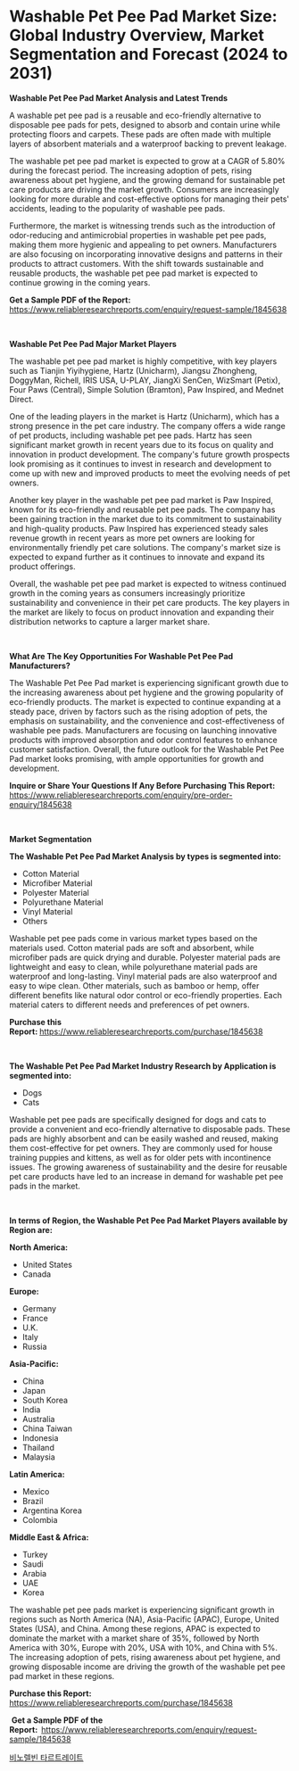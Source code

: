 <p><h1>Washable Pet Pee Pad Market Size: Global Industry Overview, Market Segmentation and Forecast (2024 to 2031)</h1></p><p><strong>Washable Pet Pee Pad Market Analysis and Latest Trends</strong></p>
<p><p>A washable pet pee pad is a reusable and eco-friendly alternative to disposable pee pads for pets, designed to absorb and contain urine while protecting floors and carpets. These pads are often made with multiple layers of absorbent materials and a waterproof backing to prevent leakage.</p><p>The washable pet pee pad market is expected to grow at a CAGR of 5.80% during the forecast period. The increasing adoption of pets, rising awareness about pet hygiene, and the growing demand for sustainable pet care products are driving the market growth. Consumers are increasingly looking for more durable and cost-effective options for managing their pets' accidents, leading to the popularity of washable pee pads.</p><p>Furthermore, the market is witnessing trends such as the introduction of odor-reducing and antimicrobial properties in washable pet pee pads, making them more hygienic and appealing to pet owners. Manufacturers are also focusing on incorporating innovative designs and patterns in their products to attract customers. With the shift towards sustainable and reusable products, the washable pet pee pad market is expected to continue growing in the coming years.</p></p>
<p><strong>Get a Sample PDF of the Report:&nbsp;</strong> <a href="https://www.reliableresearchreports.com/enquiry/request-sample/1845638">https://www.reliableresearchreports.com/enquiry/request-sample/1845638</a></p>
<p>&nbsp;</p>
<p><strong>Washable Pet Pee Pad Major Market Players</strong></p>
<p><p>The washable pet pee pad market is highly competitive, with key players such as Tianjin Yiyihygiene, Hartz (Unicharm), Jiangsu Zhongheng, DoggyMan, Richell, IRIS USA, U-PLAY, JiangXi SenCen, WizSmart (Petix), Four Paws (Central), Simple Solution (Bramton), Paw Inspired, and Mednet Direct.</p><p>One of the leading players in the market is Hartz (Unicharm), which has a strong presence in the pet care industry. The company offers a wide range of pet products, including washable pet pee pads. Hartz has seen significant market growth in recent years due to its focus on quality and innovation in product development. The company's future growth prospects look promising as it continues to invest in research and development to come up with new and improved products to meet the evolving needs of pet owners.</p><p>Another key player in the washable pet pee pad market is Paw Inspired, known for its eco-friendly and reusable pet pee pads. The company has been gaining traction in the market due to its commitment to sustainability and high-quality products. Paw Inspired has experienced steady sales revenue growth in recent years as more pet owners are looking for environmentally friendly pet care solutions. The company's market size is expected to expand further as it continues to innovate and expand its product offerings.</p><p>Overall, the washable pet pee pad market is expected to witness continued growth in the coming years as consumers increasingly prioritize sustainability and convenience in their pet care products. The key players in the market are likely to focus on product innovation and expanding their distribution networks to capture a larger market share.</p></p>
<p>&nbsp;</p>
<p><strong>What Are The Key Opportunities For Washable Pet Pee Pad Manufacturers?</strong></p>
<p><p>The Washable Pet Pee Pad market is experiencing significant growth due to the increasing awareness about pet hygiene and the growing popularity of eco-friendly products. The market is expected to continue expanding at a steady pace, driven by factors such as the rising adoption of pets, the emphasis on sustainability, and the convenience and cost-effectiveness of washable pee pads. Manufacturers are focusing on launching innovative products with improved absorption and odor control features to enhance customer satisfaction. Overall, the future outlook for the Washable Pet Pee Pad market looks promising, with ample opportunities for growth and development.</p></p>
<p><strong>Inquire or Share Your Questions If Any Before Purchasing This Report:</strong> <a href="https://www.reliableresearchreports.com/enquiry/pre-order-enquiry/1845638">https://www.reliableresearchreports.com/enquiry/pre-order-enquiry/1845638</a></p>
<p>&nbsp;</p>
<p><strong>Market Segmentation</strong></p>
<p><strong>The Washable Pet Pee Pad Market Analysis by types is segmented into:</strong></p>
<p><ul><li>Cotton Material</li><li>Microfiber Material</li><li>Polyester Material</li><li>Polyurethane Material</li><li>Vinyl Material</li><li>Others</li></ul></p>
<p><p>Washable pet pee pads come in various market types based on the materials used. Cotton material pads are soft and absorbent, while microfiber pads are quick drying and durable. Polyester material pads are lightweight and easy to clean, while polyurethane material pads are waterproof and long-lasting. Vinyl material pads are also waterproof and easy to wipe clean. Other materials, such as bamboo or hemp, offer different benefits like natural odor control or eco-friendly properties. Each material caters to different needs and preferences of pet owners.</p></p>
<p><strong>Purchase this Report:&nbsp;</strong><a href="https://www.reliableresearchreports.com/purchase/1845638">https://www.reliableresearchreports.com/purchase/1845638</a></p>
<p>&nbsp;</p>
<p><strong>The Washable Pet Pee Pad Market Industry Research by Application is segmented into:</strong></p>
<p><ul><li>Dogs</li><li>Cats</li></ul></p>
<p><p>Washable pet pee pads are specifically designed for dogs and cats to provide a convenient and eco-friendly alternative to disposable pads. These pads are highly absorbent and can be easily washed and reused, making them cost-effective for pet owners. They are commonly used for house training puppies and kittens, as well as for older pets with incontinence issues. The growing awareness of sustainability and the desire for reusable pet care products have led to an increase in demand for washable pet pee pads in the market.</p></p>
<p>&nbsp;</p>
<p><strong>In terms of Region, the Washable Pet Pee Pad Market Players available by Region are:</strong></p>
<p>
    <p> <strong> North America: </strong>
        <ul>
            <li>United States</li>
            <li>Canada</li>
        </ul>
        </p> 
    <p> <strong> Europe: </strong>
        <ul>
            <li>Germany</li>
            <li>France</li>
            <li>U.K.</li>
            <li>Italy</li>
            <li>Russia</li>
        </ul>
        </p> 
    <p> <strong> Asia-Pacific: </strong>
        <ul>
            <li>China</li>
            <li>Japan</li>
            <li>South Korea</li>
            <li>India</li>
            <li>Australia</li>
            <li>China Taiwan</li>
            <li>Indonesia</li>
            <li>Thailand</li>
            <li>Malaysia</li>
        </ul>
        </p> 
    <p> <strong> Latin America: </strong>
        <ul>
            <li>Mexico</li>
            <li>Brazil</li>
            <li>Argentina Korea</li>
            <li>Colombia</li>
        </ul>
        </p> 
    <p> <strong> Middle East & Africa: </strong>
        <ul>
            <li>Turkey</li>
            <li>Saudi</li>
            <li>Arabia</li>
            <li>UAE</li>
            <li>Korea</li>
        </ul>
    </p>
    </p>
<p><p>The washable pet pee pads market is experiencing significant growth in regions such as North America (NA), Asia-Pacific (APAC), Europe, United States (USA), and China. Among these regions, APAC is expected to dominate the market with a market share of 35%, followed by North America with 30%, Europe with 20%, USA with 10%, and China with 5%. The increasing adoption of pets, rising awareness about pet hygiene, and growing disposable income are driving the growth of the washable pet pee pad market in these regions.</p></p>
<p><strong>Purchase this Report: </strong><a href="https://www.reliableresearchreports.com/purchase/1845638">https://www.reliableresearchreports.com/purchase/1845638</a></p>
<p>&nbsp;<strong>Get a Sample PDF of the Report:&nbsp;&nbsp;</strong><a href="https://www.reliableresearchreports.com/enquiry/request-sample/1845638">https://www.reliableresearchreports.com/enquiry/request-sample/1845638</a></p>
<p><strong></strong></p>
<p><p><a href="https://github.com/vs10l4sfg5c/Market-Research-Report-List-1/blob/main/42120432505.md">비노렐빈 타르트레이트</a></p></p>
